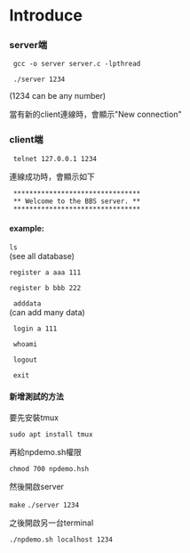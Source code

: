 # Introduce

### server端

` gcc -o server server.c -lpthread`


` ./server 1234`

(1234 can be any number)

當有新的client連線時，會顯示"New connection"

### client端

` telnet 127.0.0.1 1234`

連線成功時，會顯示如下

` ********************************`     
` ** Welcome to the BBS server. **`     
` ********************************`     


#### example:

`ls`    
(see all database)

`register a aaa 111`

`register b bbb 222`

` adddata`    
(can add many data)

` login a 111`

` whoami`

` logout`

` exit`


#### 新增測試的方法

要先安裝tmux

`sudo apt install tmux`

再給npdemo.sh權限

`chmod 700 npdemo.hsh`

然後開啟server

`make`
`./server 1234` 

之後開啟另一台terminal

`./npdemo.sh localhost 1234`
